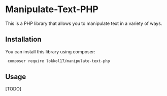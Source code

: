 # Manipulate-Text-PHP

This is a PHP library that allows you to manipulate text in a variety of ways.

## Installation

You can install this library using composer:

```bash
 composer require lokkol17/manipulate-text-php
```

## Usage

[TODO]